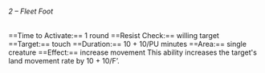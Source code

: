 ###### 2 – Fleet Foot
==Time to Activate:== 1 round
==Resist Check:== willing target
==Target:== touch
==Duration:== 10 + 10/PU minutes
==Area:== single creature
==Effect:== increase movement
This ability increases the target's land movement rate by 10 + 10/F’.
